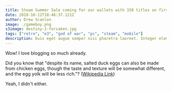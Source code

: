 ```yaml
---
title: Steam Summer Sale coming for our wallets with 150 titles on first day
date: 2018-10-12T18:46:37.121Z
author: Drew Scanlon
image: ./gameboy.png
s3image: destiny-2-forsaken.jpg
tags: ["retro", "e3", "god of war", "pc", "steam", "mobile"]
description: Duis eget augue semper nisi pharetra laoreet. Integer elementum suscipit nulla vitae eleifend. Duis a lectus et justo varius consectetur sed in lorem.
---
```


Wow! I love blogging so much already.

Did you know that "despite its name, salted duck eggs can also be made from
chicken eggs, though the taste and texture will be somewhat different, and the
egg yolk will be less rich."?
([Wikipedia Link](http://en.wikipedia.org/wiki/Salted_duck_egg))

Yeah, I didn't either.
